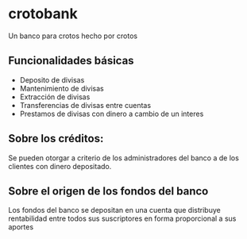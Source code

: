 # crotobank
Un banco para crotos hecho por crotos


## Funcionalidades básicas

- Deposito de divisas
- Mantenimiento de divisas
- Extracción de divisas
- Transferencias de divisas entre cuentas
- Prestamos de divisas con dinero a cambio de un interes

## Sobre los créditos: 

Se pueden otorgar a criterio de los administradores del banco a de los clientes con dinero depositado.

## Sobre el origen de los fondos del banco

Los fondos del banco se depositan en una cuenta que distribuye rentabilidad entre todos sus suscriptores en forma proporcional a sus aportes
